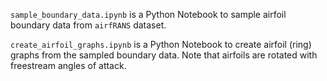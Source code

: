 `sample_boundary_data.ipynb` is a Python Notebook to sample airfoil boundary data from $\texttt{airfRANS}$ dataset.

`create_airfoil_graphs.ipynb` is a Python Notebook to create airfoil (ring) graphs from the sampled boundary data. Note that airfoils are rotated with freestream angles of attack.

